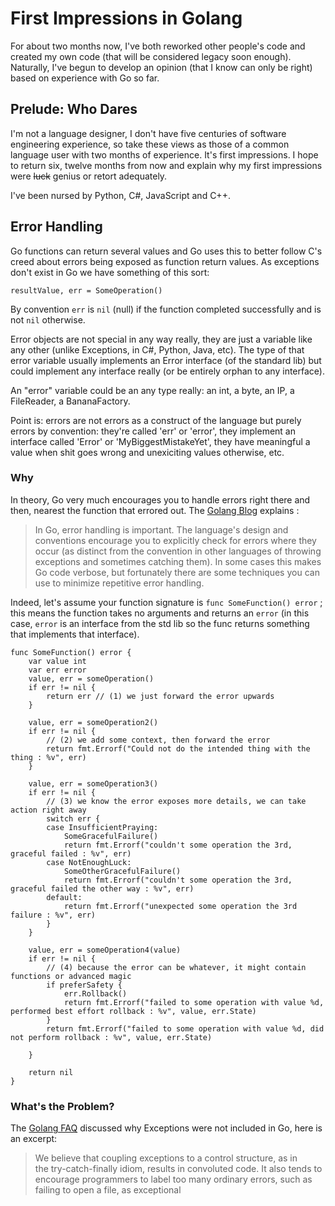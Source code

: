 # First Impressions in Golang
For about two months now, I've both reworked other people's code and created my own code (that will be considered legacy soon enough). Naturally, I've begun to develop an opinion (that I know can only be right) based on experience with Go so far.

## Prelude: Who Dares
I'm not a language designer, I don't have five centuries of software engineering experience, so take these views as those of a common language user with two months of experience. It's first impressions. I hope to return six, twelve months from now and explain why my first impressions were ~~luck~~ genius or retort adequately.

I've been nursed by Python, C#, JavaScript and C++.

## Error Handling
Go functions can return several values and Go uses this to better follow C's creed about errors being exposed as function return values. As exceptions don't exist in Go we have something of this sort:
```
resultValue, err = SomeOperation()
```
By convention `err` is `nil` (null) if the function completed successfully and is not `nil` otherwise.


Error objects are not special in any way really, they are just a variable like any other (unlike Exceptions, in C#, Python, Java, etc).
The type of that error variable usually implements an Error interface (of the standard lib) but could implement any interface really (or be entirely orphan to any interface).

An "error" variable could be an any type really: an int, a byte, an IP, a FileReader, a BananaFactory.


Point is: errors are not errors as a construct of the language but purely errors by convention: they're called 'err' or 'error', they implement an interface called 'Error' or 'MyBiggestMistakeYet', they have meaningful a value when shit goes wrong and unexiciting values otherwise, etc.

### Why
In theory, Go very much encourages you to handle errors right there and then, nearest the function that errored out.
The [Golang Blog](https://blog.golang.org/error-handling-and-go) explains :

>In Go, error handling is important. The language's design and conventions encourage you to explicitly check for errors where they occur (as distinct from the convention in other languages of throwing exceptions and sometimes catching them). In some cases this makes Go code verbose, but fortunately there are some techniques you can use to minimize repetitive error handling.

Indeed, let's assume your function signature is `func SomeFunction() error` ; this means the function takes no arguments and returns an `error` (in this case, `error` is an interface from the std lib so the func returns something that implements that interface).

```golang
func SomeFunction() error {
	var value int
	var err error
	value, err = someOperation()
	if err != nil {
		return err // (1) we just forward the error upwards
	}

	value, err = someOperation2()
	if err != nil {
		// (2) we add some context, then forward the error
		return fmt.Errorf("Could not do the intended thing with the thing : %v", err)
	}

	value, err = someOperation3()
	if err != nil {
		// (3) we know the error exposes more details, we can take action right away
		switch err {
		case InsufficientPraying:
			SomeGracefulFailure()
			return fmt.Errorf("couldn't some operation the 3rd, graceful failed : %v", err)
		case NotEnoughLuck:
			SomeOtherGracefulFailure()
			return fmt.Errorf("couldn't some operation the 3rd, graceful failed the other way : %v", err)
		default:
			return fmt.Errorf("unexpected some operation the 3rd failure : %v", err)
		}
	}

	value, err = someOperation4(value)
	if err != nil {
		// (4) because the error can be whatever, it might contain functions or advanced magic
		if preferSafety {
			err.Rollback() 
			return fmt.Errorf("failed to some operation with value %d, performed best effort rollback : %v", value, err.State)
		}
		return fmt.Errorf("failed to some operation with value %d, did not perform rollback : %v", value, err.State)

	}

	return nil
}
```
### What's the Problem?


The [Golang FAQ](https://golang.org/doc/faq#exceptions) discussed why Exceptions were not included in Go, here is an excerpt:
> We believe that coupling exceptions to a control structure, as in the try-catch-finally idiom, results in convoluted code. It also tends to encourage programmers to label too many ordinary errors, such as failing to open a file, as exceptional

